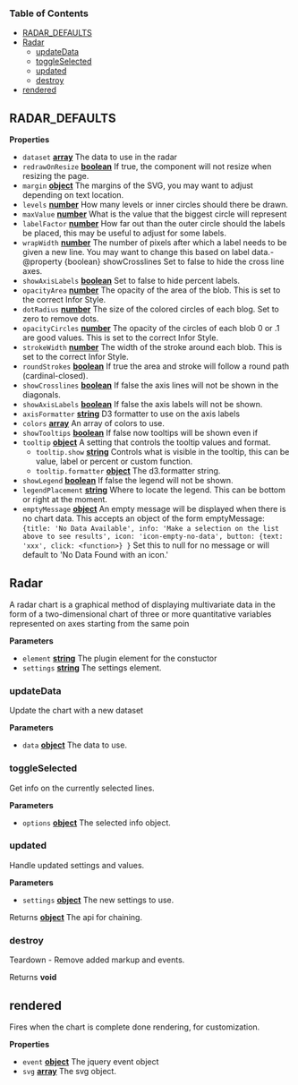 <!-- Generated by documentation.js. Update this documentation by updating the source code. -->

### Table of Contents

-   [RADAR_DEFAULTS](#radar_defaults)
-   [Radar](#radar)
    -   [updateData](#updatedata)
    -   [toggleSelected](#toggleselected)
    -   [updated](#updated)
    -   [destroy](#destroy)
-   [rendered](#rendered)

## RADAR_DEFAULTS

**Properties**

-   `dataset` **[array](https://developer.mozilla.org/docs/Web/JavaScript/Reference/Global_Objects/Array)** The data to use in the radar
-   `redrawOnResize` **[boolean](https://developer.mozilla.org/docs/Web/JavaScript/Reference/Global_Objects/Boolean)** If true, the component will not resize when resizing the page.
-   `margin` **[object](https://developer.mozilla.org/docs/Web/JavaScript/Reference/Global_Objects/Object)** The margins of the SVG, you may want to adjust
    depending on text location.
-   `levels` **[number](https://developer.mozilla.org/docs/Web/JavaScript/Reference/Global_Objects/Number)** How many levels or inner circles should there be drawn.
-   `maxValue` **[number](https://developer.mozilla.org/docs/Web/JavaScript/Reference/Global_Objects/Number)** What is the value that the biggest circle will represent
-   `labelFactor` **[number](https://developer.mozilla.org/docs/Web/JavaScript/Reference/Global_Objects/Number)** How far out than the outer circle should the labels be placed,
    this may be useful to adjust for some labels.
-   `wrapWidth` **[number](https://developer.mozilla.org/docs/Web/JavaScript/Reference/Global_Objects/Number)** The number of pixels after which a label needs to be
    given a new line. You may want to change this based on label data.-   @property {boolean} showCrosslines Set to false to hide the cross line axes.
-   `showAxisLabels` **[boolean](https://developer.mozilla.org/docs/Web/JavaScript/Reference/Global_Objects/Boolean)** Set to false to hide percent labels.
-   `opacityArea` **[number](https://developer.mozilla.org/docs/Web/JavaScript/Reference/Global_Objects/Number)** The opacity of the area of the blob.
    This is set to the correct Infor Style.
-   `dotRadius` **[number](https://developer.mozilla.org/docs/Web/JavaScript/Reference/Global_Objects/Number)** The size of the colored circles of each blog.
    Set to zero to remove dots.
-   `opacityCircles` **[number](https://developer.mozilla.org/docs/Web/JavaScript/Reference/Global_Objects/Number)** The opacity of the circles of each blob 0 or .1 are good values.
    This is set to the correct Infor Style.
-   `strokeWidth` **[number](https://developer.mozilla.org/docs/Web/JavaScript/Reference/Global_Objects/Number)** The width of the stroke around each blob.
    This is set to the correct Infor Style.
-   `roundStrokes` **[boolean](https://developer.mozilla.org/docs/Web/JavaScript/Reference/Global_Objects/Boolean)** If true the area and stroke will follow a
    round path (cardinal-closed).
-   `showCrosslines` **[boolean](https://developer.mozilla.org/docs/Web/JavaScript/Reference/Global_Objects/Boolean)** If false the axis lines will not be shown in the diagonals.
-   `showAxisLabels` **[boolean](https://developer.mozilla.org/docs/Web/JavaScript/Reference/Global_Objects/Boolean)** If false the axis labels will not be shown.
-   `axisFormatter` **[string](https://developer.mozilla.org/docs/Web/JavaScript/Reference/Global_Objects/String)** D3 formatter to use on the axis labels
-   `colors` **[array](https://developer.mozilla.org/docs/Web/JavaScript/Reference/Global_Objects/Array)** An array of colors to use.
-   `showTooltips` **[boolean](https://developer.mozilla.org/docs/Web/JavaScript/Reference/Global_Objects/Boolean)** If false now tooltips will be shown even if
-   `tooltip` **[object](https://developer.mozilla.org/docs/Web/JavaScript/Reference/Global_Objects/Object)** A setting that controls the tooltip values and format.
    -   `tooltip.show` **[string](https://developer.mozilla.org/docs/Web/JavaScript/Reference/Global_Objects/String)** Controls what is visible in the tooltip, this can be value, label
        or percent or custom function.
    -   `tooltip.formatter` **[object](https://developer.mozilla.org/docs/Web/JavaScript/Reference/Global_Objects/Object)** The d3.formatter string.
-   `showLegend` **[boolean](https://developer.mozilla.org/docs/Web/JavaScript/Reference/Global_Objects/Boolean)** If false the legend will not be shown.
-   `legendPlacement` **[string](https://developer.mozilla.org/docs/Web/JavaScript/Reference/Global_Objects/String)** Where to locate the legend. This can be bottom or right at
    the moment.
-   `emptyMessage` **[object](https://developer.mozilla.org/docs/Web/JavaScript/Reference/Global_Objects/Object)** An empty message will be displayed when there is no chart data.
    This accepts an object of the form emptyMessage:
    `{title: 'No Data Available',
     info: 'Make a selection on the list above to see results', icon: 'icon-empty-no-data',
     button: {text: 'xxx', click: <function>}
     }`
     Set this to null for no message or will default to 'No Data Found with an icon.'

## Radar

A radar chart is a graphical method of displaying multivariate data in the form of a
two-dimensional chart of three or more quantitative variables represented on axes starting
from the same poin

**Parameters**

-   `element` **[string](https://developer.mozilla.org/docs/Web/JavaScript/Reference/Global_Objects/String)** The plugin element for the constuctor
-   `settings` **[string](https://developer.mozilla.org/docs/Web/JavaScript/Reference/Global_Objects/String)** The settings element.

### updateData

Update the chart with a new dataset

**Parameters**

-   `data` **[object](https://developer.mozilla.org/docs/Web/JavaScript/Reference/Global_Objects/Object)** The data to use.

### toggleSelected

Get info on the currently selected lines.

**Parameters**

-   `options` **[object](https://developer.mozilla.org/docs/Web/JavaScript/Reference/Global_Objects/Object)** The selected info object.

### updated

Handle updated settings and values.

**Parameters**

-   `settings` **[object](https://developer.mozilla.org/docs/Web/JavaScript/Reference/Global_Objects/Object)** The new settings to use.

Returns **[object](https://developer.mozilla.org/docs/Web/JavaScript/Reference/Global_Objects/Object)** The api for chaining.

### destroy

Teardown - Remove added markup and events.

Returns **void** 

## rendered

Fires when the chart is complete done rendering, for customization.

**Properties**

-   `event` **[object](https://developer.mozilla.org/docs/Web/JavaScript/Reference/Global_Objects/Object)** The jquery event object
-   `svg` **[array](https://developer.mozilla.org/docs/Web/JavaScript/Reference/Global_Objects/Array)** The svg object.
